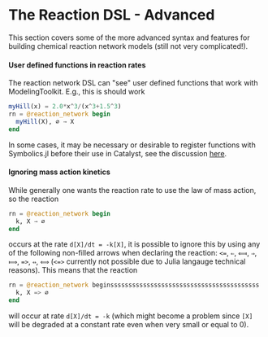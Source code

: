 # The Reaction DSL - Advanced
This section covers some of the more advanced syntax and features for building
chemical reaction network models (still not very complicated!).

#### User defined functions in reaction rates
The reaction network DSL can "see" user defined functions that work with
ModelingToolkit. E.g., this is should work
```julia
myHill(x) = 2.0*x^3/(x^3+1.5^3)
rn = @reaction_network begin
  myHill(X), ∅ → X
end
```
In some cases, it may be necessary or desirable to register functions with
Symbolics.jl before their use in Catalyst, see the discussion
[here](https://symbolics.juliasymbolics.org/dev/manual/functions/).

#### Ignoring mass action kinetics
While generally one wants the reaction rate to use the law of mass action, so
the reaction
```julia
rn = @reaction_network begin
  k, X → ∅
end
```
occurs at the rate ``d[X]/dt = -k[X]``, it is possible to ignore this by using
any of the following non-filled arrows when declaring the reaction: `<=`, `⇐`, `⟽`,
`⇒`, `⟾`, `=>`, `⇔`, `⟺` (`<=>` currently not possible due to Julia langauge technical reasons). This means that the reaction

```julia
rn = @reaction_network beginsssssssssssssssssssssssssssssssssssssssss
  k, X => ∅
end
```

will occur at rate ``d[X]/dt = -k`` (which might become a problem since ``[X]``
will be degraded at a constant rate even when very small or equal to 0).

